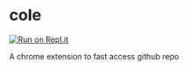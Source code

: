 # cole

[![Run on Repl.it](https://repl.it/badge/github/VegetableGarden/cole)](https://repl.it/github/VegetableGarden/cole)

A chrome extension to fast access github repo 
